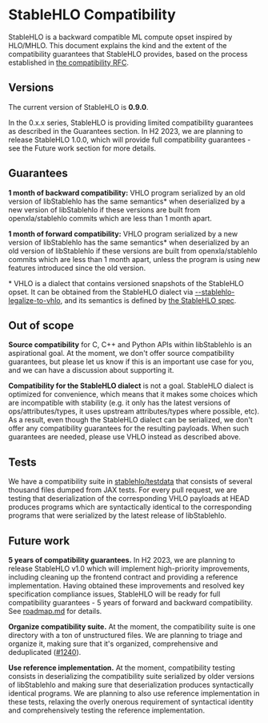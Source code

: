 # StableHLO Compatibility

StableHLO is a backward compatible ML compute opset inspired by HLO/MHLO.
This document explains the kind and the extent of the compatibility guarantees
that StableHLO provides, based on the process established in
[the compatibility RFC](../rfcs/20220912-compatibility.md).

## Versions

The current version of StableHLO is **0.9.0**.

In the 0.x.x series, StableHLO is providing limited compatibility guarantees
as described in the Guarantees section. In H2 2023, we are planning to release
StableHLO 1.0.0, which will provide full compatibility guarantees - see the
Future work section for more details.

## Guarantees

**1 month of backward compatibility:** VHLO program serialized by an old version
of libStablehlo has the same semantics* when deserialized by a new version of
libStablehlo if these versions are built from openxla/stablehlo commits which
are less than 1 month apart.

**1 month of forward compatibility:** VHLO program serialized by a new version
of libStablehlo has the same semantics* when deserialized by an old version of
libStablehlo if these versions are built from openxla/stablehlo commits which
are less than 1 month apart, unless the program is using new features introduced
since the old version.

\* VHLO is a dialect that contains versioned snapshots of the StableHLO opset.
It can be obtained from the StableHLO dialect via
[--stablehlo-legalize-to-vhlo](../stablehlo/tests/stablehlo_legalize_to_vhlo.mlir),
and its semantics is defined by [the StableHLO spec](spec.md).

## Out of scope

**Source compatibility** for C, C++ and Python APIs within libStablehlo is
an aspirational goal. At the moment, we don't offer source compatibility
guarantees, but please let us know if this is an important use case for you,
and we can have a discussion about supporting it.

**Compatibility for the StableHLO dialect** is not a goal. StableHLO dialect
is optimized for convenience, which means that it makes some choices which
are incompatible with stability (e.g. it only has the latest versions of
ops/attributes/types, it uses upstream attributes/types where possible, etc).
As a result, even though the StableHLO dialect can be serialized, we don't offer
any compatibility guarantees for the resulting payloads. When such guarantees
are needed, please use VHLO instead as described above.

## Tests

We have a compatibility suite in [stablehlo/testdata](../stablehlo/testdata)
that consists of several thousand files dumped from JAX tests. For every pull
request, we are testing that deserialization of the corresponding VHLO payloads
at HEAD produces programs which are syntactically identical to the corresponding
programs that were serialized by the latest release of libStablehlo.

## Future work

**5 years of compatibility guarantees.** In H2 2023, we are planning to release
StableHLO v1.0 which will implement high-priority improvements, including
cleaning up the frontend contract and providing a reference implementation.
Having obtained these improvements and resolved key specification compliance
issues, StableHLO will be ready for full compatibility guarantees - 5 years of
forward and backward compatibility. See [roadmap.md](roadmap.md) for details.

**Organize compatibility suite.** At the moment, the compatibility suite
is one directory with a ton of unstructured files. We are planning to triage and
organize it, making sure that it's organized, comprehensive and deduplicated
([#1240](https://github.com/openxla/stablehlo/issues/1240)).

**Use reference implementation.** At the moment, compatibility testing consists
in deserializing the compatibility suite serialized by older versions of
libStablehlo and making sure that deserialization produces syntactically
identical programs. We are planning to also use reference implementation in
these tests, relaxing the overly onerous requirement of syntactical identity
and comprehensively testing the reference implementation.

